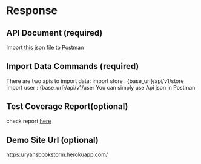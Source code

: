 # Response
## API Document (required)
  Import [this](#api-document-required) json file to Postman

## Import Data Commands (required)
  There are two apis to import data:
    import store : {base_url}/api/v1/store
    import user : {base_url}/api/v1/user
   You can simply use Api json in Postman 

## Test Coverage Report(optional)
  check report [here](#test-coverage-reportoptional)
  
## Demo Site Url (optional)
  https://ryansbookstorm.herokuapp.com/
